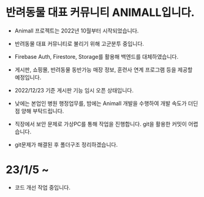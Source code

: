 # 반려동물 대표 커뮤니티 ANIMALL입니다.

- Animall 프로젝트는 2022년 10월부터 시작되었습니다.
- 반려동물 대표 커뮤니티로 불리기 위해 고군분투 중입니다.

- Firebase Auth, Firestore, Storage를 활용해 백엔드를 대체하였습니다.
- 게시판, 쇼핑몰, 반려동물 동반가능 매장 정보, 훈련사 연계 프로그램 등을 제공할 예정입니다.

- 2022/12/23 기준 게시판 기능 임시 오픈 상태입니다.

- 낮에는 본업인 병원 행정업무를, 밤에는 Animall 개발을 수행하여 개발 속도가 더딘 점 양해 부탁드립니다.
- 직장에서 보안 문제로 가상PC를 통해 작업을 진행합니다. git을 활용한 커밋이 어렵습니다.
- git문제가 해결된 후 폴더구조 정리하겠습니다.

# 23/1/5 ~
- 코드 개선 작업 중입니다.
